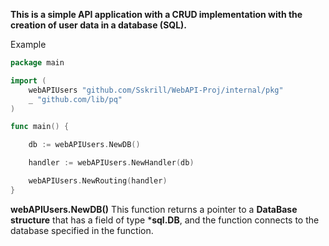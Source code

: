 **This is a simple API application with a CRUD implementation with the creation of user data in a database (SQL).**

Example

```go
package main

import (
	webAPIUsers "github.com/Sskrill/WebAPI-Proj/internal/pkg"
	_ "github.com/lib/pq"
)

func main() {

	db := webAPIUsers.NewDB()

	handler := webAPIUsers.NewHandler(db)

	webAPIUsers.NewRouting(handler)
}
```
**webAPIUsers.NewDB()** This function returns a pointer to a **DataBase structure** that has a field of type ***sql.DB**, and the function connects to the database specified in the function.
